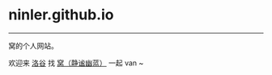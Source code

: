 # ninler.github.io

---

窝的个人网站。

欢迎来 [洛谷](https://www.luogu.com.cn) 找 [窝（静谧幽蓝）](https://www.luogu.com.cn/user/144853) 一起 van ~
